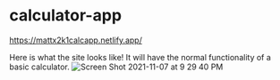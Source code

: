 # calculator-app

https://mattx2k1calcapp.netlify.app/

Here is what the site looks like! It will have the normal functionality of a basic calculator. 
![Screen Shot 2021-11-07 at 9 29 40 PM](https://user-images.githubusercontent.com/44537080/140675101-8cf05de9-d012-415a-914f-8772d6e7b1cb.png)
